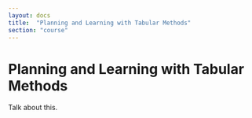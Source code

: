 ```yaml
---
layout: docs
title:  "Planning and Learning with Tabular Methods"
section: "course"
---
```


# Planning and Learning with Tabular Methods

Talk about this.
